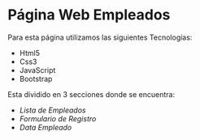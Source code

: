 # Página Web Empleados

Para esta página utilizamos las siguientes Tecnologías:
* Html5
* Css3
* JavaScript 
* Bootstrap

Esta dividido en 3 secciones donde se encuentra:
* *Lista de Empleados*
* *Formulario de Registro*
* *Data Empleado*
